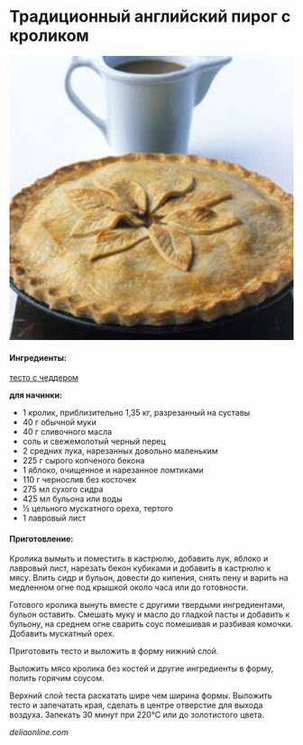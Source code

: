 # Традиционный английский пирог с кроликом

![Традиционный английский пирог с кроликом](../pics/rabbit-pie01-24711.jpg)

#### Ингредиенты:

[тесто с чеддером](https://mars9n9.github.io/cakes/)

 **для начинки:**

* 1 кролик, приблизительно 1,35 кг, разрезанный на суставы
* 40 г обычной муки
* 40 г сливочного масла
* соль и свежемолотый черный перец
* 2 средних лука, нарезанных довольно маленьким
* 225 г сырого копченого бекона
* 1 яблоко, очищенное и нарезанное ломтиками
* 110 г чернослив без косточек
* 275 мл сухого сидра
* 425 мл бульона или воды
* ½ цельного мускатного ореха, тертого
* 1 лавровый лист

#### Приготовление:

Кролика вымыть и поместить в кастрюлю, добавить лук, яблоко и лавровый лист, нарезать бекон кубиками и добавить в кастрюлю к мясу. Влить сидр и бульон, довести до кипения, снять пену и варить на медленном огне под крышкой около часа или до готовности.

Готового кролика вынуть вместе с другими твердыми ингредиентами, бульон оставить. Смешать муку и масло до гладкой пасты и добавить к бульону, на среднем огне сварить соус помешивая и разбивая комочки. Добавить мускатный орех.

Приготовить тесто и выложить в форму нижний слой.

Выложить мясо кролика без костей и другие ингредиенты в форму, полить горячим соусом.

Верхний слой теста раскатать шире чем ширина формы. Выложить тесто и запечатать края, сделать в центре отверстие для выхода воздуха. Запекать 30 минут при 220°C или до золотистого цвета.

*deliaonline.com*
